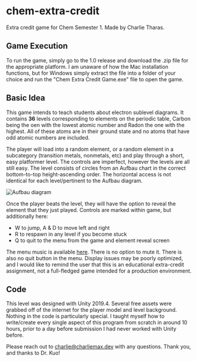 # chem-extra-credit
Extra credit game for Chem Semester 1. Made by Charlie Tharas.

## Game Execution
To run the game, simply go to the 1.0 release and download the .zip file for the appropriate platform. I am unaware of how the Mac installation functions, but for Windows simply extract the file into a folder of your choice and run the "Chem Extra Credit Game.exe" file to open the game.

## Basic Idea
This game intends to teach students about electron sublevel diagrams. It contains **36** levels corresponding to elements on the periodic table, Carbon being the oen with the lowest atomic number and Radon the one with the highest. All of these atoms are in their ground state and no atoms that have odd atomic numbers are included.

The player will load into a random element, or a random element in a subcategory (transition metals, nonmetals, etc) and play through a short, easy platformer level. The controls are imperfect, however the levels are all still easy. The level consists of circles from an Aufbau chart in the correct bottom-to-top height-ascending order. The horizontal access is not identical for each level/pertinent to the Aufbau diagram.

![Aufbau diagram](https://cdn.discordapp.com/attachments/554439361630830622/804851532260311040/unknown.png)

Once the player beats the level, they will have the option to reveal the element that they just played. Controls are marked within game, but additionally here:

- W to jump, A & D to move left and right
- R to respawn in any level if you become stuck
- Q to quit to the menu from the game and element reveal screen

The menu music is available [here](https://youtu.be/0_1JLok74ds). There is no option to mute it. There is also no quit button in the menu. Display issues may be poorly optimized, and I would like to remind the user that this is an educational extra-credit assignment, not a full-fledged game intended for a production environment.

## Code
This level was designed with Unity 2019.4. Several free assets were grabbed off of the internet for the player model and level background. Nothing in the code is particularly special. I taught myself how to write/create every single aspect of this program from scratch in around 10 hours, prior to a day before submission I had never worked with Unity before.

Please reach out to charlie@charliemax.dev with any questions. Thank you, and thanks to Dr. Kuo!
